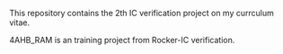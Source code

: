 This repository contains the 2th IC verification project on my currculum vitae.

4AHB_RAM is an training project from Rocker-IC verification.

